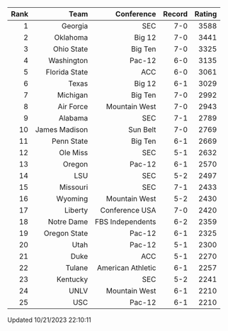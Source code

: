 | Rank  | Team                 | Conference           | Record   | Rating |
| ---:  | ---:                 | ---:                 | ---:     | ---:   |
| 1     | Georgia              | SEC                  | 7-0      | 3588   |
| 2     | Oklahoma             | Big 12               | 7-0      | 3441   |
| 3     | Ohio State           | Big Ten              | 7-0      | 3325   |
| 4     | Washington           | Pac-12               | 6-0      | 3135   |
| 5     | Florida State        | ACC                  | 6-0      | 3061   |
| 6     | Texas                | Big 12               | 6-1      | 3029   |
| 7     | Michigan             | Big Ten              | 7-0      | 2992   |
| 8     | Air Force            | Mountain West        | 7-0      | 2943   |
| 9     | Alabama              | SEC                  | 7-1      | 2789   |
| 10    | James Madison        | Sun Belt             | 7-0      | 2769   |
| 11    | Penn State           | Big Ten              | 6-1      | 2669   |
| 12    | Ole Miss             | SEC                  | 5-1      | 2632   |
| 13    | Oregon               | Pac-12               | 6-1      | 2570   |
| 14    | LSU                  | SEC                  | 5-2      | 2497   |
| 15    | Missouri             | SEC                  | 7-1      | 2433   |
| 16    | Wyoming              | Mountain West        | 5-2      | 2430   |
| 17    | Liberty              | Conference USA       | 7-0      | 2420   |
| 18    | Notre Dame           | FBS Independents     | 6-2      | 2359   |
| 19    | Oregon State         | Pac-12               | 6-1      | 2325   |
| 20    | Utah                 | Pac-12               | 5-1      | 2300   |
| 21    | Duke                 | ACC                  | 5-1      | 2270   |
| 22    | Tulane               | American Athletic    | 6-1      | 2257   |
| 23    | Kentucky             | SEC                  | 5-2      | 2241   |
| 24    | UNLV                 | Mountain West        | 6-1      | 2210   |
| 25    | USC                  | Pac-12               | 6-1      | 2210   |

Updated 10/21/2023 22:10:11
